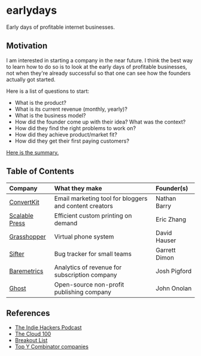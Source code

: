 # earlydays

Early days of profitable internet businesses.

## Motivation

I am interested in starting a company in the near future. I think the best way
to learn how to do so is to look at the early days of profitable businesses,
not when they're already successful so that one can see how the founders
actually got started.

Here is a list of questions to start:
- What is the product?
- What is its current revenue (monthly, yearly)?
- What is the business model?
- How did the founder come up with their idea? What was the context?
- How did they find the right problems to work on?
- How did they achieve product/market fit?
- How did they get their first paying customers?

[Here is the summary.](company/summary.md)

## Table of Contents

Company | What they make | Founder(s)
:--- | :--- | :---
[ConvertKit](company/convertkit.md) | Email marketing tool for bloggers and content creators | Nathan Barry
[Scalable Press](company/scalable_press.md) | Efficient custom printing on demand | Eric Zhang
[Grasshopper](company/grasshopper.md) | Virtual phone system | David Hauser
[Sifter](company/sifter.md) | Bug tracker for small teams | Garrett Dimon
[Baremetrics](company/baremetrics.md) | Analytics of revenue for subscription company | Josh Pigford
[Ghost](company/ghost.md) | Open-source non-profit publishing company | John Onolan

## References

- [The Indie Hackers Podcast](https://www.indiehackers.com/podcast)
- [The Cloud 100](https://www.forbes.com/cloud100/#1cb317495f94)
- [Breakout List](https://breakoutlist.com/)
- [Top Y Combinator companies](https://www.ycombinator.com/topcompanies/)
